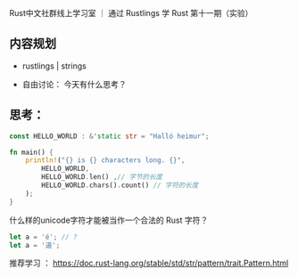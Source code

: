 Rust中文社群线上学习室 ｜ 通过 Rustlings 学 Rust 第十一期（实验）


## 内容规划 

- rustlings | strings
<!-- - 继续 [Visualizing memory layout of Rust's data types](https://www.youtube.com/watch?v=rDoqT-a6UFg)   -->
- 自由讨论： 今天有什么思考？



## 思考：

```rust
const HELLO_WORLD : &'static str = "Halló heimur";

fn main() {
    println!("{} is {} characters long. {}",
        HELLO_WORLD,
        HELLO_WORLD.len() ,// 字节的长度
        HELLO_WORLD.chars().count() // 字符的长度
    );
}
```

什么样的unicode字符才能被当作一个合法的 Rust 字符？

```rust
let a = 'é'; // ?
let a = '道';
```

推荐学习 ： https://doc.rust-lang.org/stable/std/str/pattern/trait.Pattern.html

